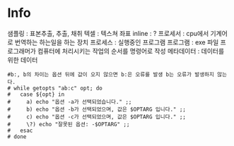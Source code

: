 # Info

샘플링 : 표본추출, 추출, 채취
텍셀 : 텍스쳐 좌표
inline : ?
프로세서 : cpu에서 기계어로 번역하는 하는일을 하는 장치
프로세스 : 실행중인 프로그램
프로그램 : exe 파일 프로그래머가 컴퓨터에 처리시키는 작업의 순서를 명령어로 작성
메타데이터 : 데이터를 위한 데이터

```
#b:, b의 차이는 옵션 뒤에 값이 오지 않으면 b:은 오류를 발생 b는 오류가 발생하지 않는다. 
# while getopts "ab:c" opt; do
#   case ${opt} in
#     a) echo "옵션 -a가 선택되었습니다." ;;
#     b) echo "옵션 -b가 선택되었으며, 값은 $OPTARG 입니다." ;;
#     c) echo "옵션 -c가 선택되었으며, 값은 $OPTARG 입니다." ;;
#     \?) echo "잘못된 옵션: -$OPTARG" ;;
#   esac
# done
```
